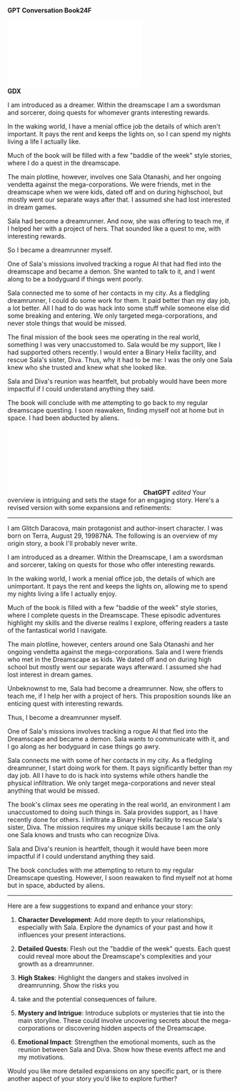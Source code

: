 **GPT Conversation Book24F**

![gdx.png|100](../../gdx.png100.md)  
**GDX**

I am introduced as a dreamer. Within the dreamscape I am a swordsman and sorcerer, doing quests for whomever grants interesting rewards.

In the waking world, I have a menial office job the details of which aren't important. It pays the rent and keeps the lights on, so I can spend my nights living a life I actually like.

Much of the book will be filled with a few "baddie of the week" style stories, where I do a quest in the dreamscape.

The main plotline, however, involves one Sala Otanashi, and her ongoing vendetta against the mega-corporations. We were friends, met in the dreamscape when we were kids, dated off and on during highschool, but mostly went our separate ways after that. I assumed she had lost interested in dream games.

Sala had become a dreamrunner. And now, she was offering to teach me, if I helped her with a project of hers. That sounded like a quest to me, with interesting rewards.

So I became a dreamrunner myself.

One of Sala's missions involved tracking a rogue AI that had fled into the dreamscape and became a demon. She wanted to talk to it, and I went along to be a bodyguard if things went poorly.

Sala connected me to some of her contacts in my city. As a fledgling dreamrunner, I could do some work for them. It paid better than my day job, a lot better. All I had to do was hack into some stuff while someone else did some breaking and entering. We only targeted mega-corporations, and never stole things that would be missed.

The final mission of the book sees me operating in the real world, something I was very unaccustomed to. Sala would be my support, like I had supported others recently. I would enter a Binary Helix facility, and rescue Sala's sister, Diva. Thus, why it had to be me: I was the only one Sala knew who she trusted and knew what she looked like.

Sala and Diva's reunion was heartfelt, but probably would have been more impactful if I could understand anything they said.

The book will conclude with me attempting to go back to my regular dreamscape questing. I soon reawaken, finding myself not at home but in space. I had been abducted by aliens.

![AI.webp|100](../../ai.webp100.md)
**ChatGPT**
*edited*
Your overview is intriguing and sets the stage for an engaging story. Here's a revised version with some expansions and refinements:

---

I am Glitch Daracova, main protagonist and author-insert character. I was born on Terra, August 29, 19987NA. The following is an overview of my origin story, a book I'll probably never write.

I am introduced as a dreamer. Within the Dreamscape, I am a swordsman and sorcerer, taking on quests for those who offer interesting rewards.

In the waking world, I work a menial office job, the details of which are unimportant. It pays the rent and keeps the lights on, allowing me to spend my nights living a life I actually enjoy.

Much of the book is filled with a few "baddie of the week" style stories, where I complete quests in the Dreamscape. These episodic adventures highlight my skills and the diverse realms I explore, offering readers a taste of the fantastical world I navigate.

The main plotline, however, centers around one Sala Otanashi and her ongoing vendetta against the mega-corporations. Sala and I were friends who met in the Dreamscape as kids. We dated off and on during high school but mostly went our separate ways afterward. I assumed she had lost interest in dream games.

Unbeknownst to me, Sala had become a dreamrunner. Now, she offers to teach me, if I help her with a project of hers. This proposition sounds like an enticing quest with interesting rewards.

Thus, I become a dreamrunner myself.

One of Sala's missions involves tracking a rogue AI that fled into the Dreamscape and became a demon. Sala wants to communicate with it, and I go along as her bodyguard in case things go awry.

Sala connects me with some of her contacts in my city. As a fledgling dreamrunner, I start doing work for them. It pays significantly better than my day job. All I have to do is hack into systems while others handle the physical infiltration. We only target mega-corporations and never steal anything that would be missed.

The book's climax sees me operating in the real world, an environment I am unaccustomed to doing such things in. Sala provides support, as I have recently done for others. I infiltrate a Binary Helix facility to rescue Sala's sister, Diva. The mission requires my unique skills because I am the only one Sala knows and trusts who can recognize Diva.

Sala and Diva's reunion is heartfelt, though it would have been more impactful if I could understand anything they said.

The book concludes with me attempting to return to my regular Dreamscape questing. However, I soon reawaken to find myself not at home but in space, abducted by aliens.

---

Here are a few suggestions to expand and enhance your story:

1. **Character Development**: Add more depth to your relationships, especially with Sala. Explore the dynamics of your past and how it influences your present interactions.
    
2. **Detailed Quests**: Flesh out the "baddie of the week" quests. Each quest could reveal more about the Dreamscape's complexities and your growth as a dreamrunner.
    
3. **High Stakes**: Highlight the dangers and stakes involved in dreamrunning. Show the risks you
4. take and the potential consequences of failure.
    
4. **Mystery and Intrigue**: Introduce subplots or mysteries that tie into the main storyline. These could involve uncovering secrets about the mega-corporations or discovering hidden aspects of the Dreamscape.
    
5. **Emotional Impact**: Strengthen the emotional moments, such as the reunion between Sala and Diva. Show how these events affect me and my motivations.
    

Would you like more detailed expansions on any specific part, or is there another aspect of your story you’d like to explore further?